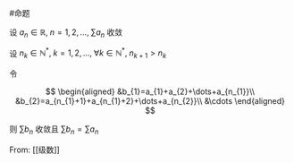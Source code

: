 #命题 

设 $a_{n}\in \mathbb{R},\;n=1,2,\dots,\; \sum a_{n}$ 收敛

设 $n_k\in \mathbb{N}^{*}, \; k=1,2,\dots, \; \forall k\in \mathbb{N}^{*},\;n_{k+1}>n_{k}$

令 

$$
\begin{aligned}
&b_{1}=a_{1}+a_{2}+\dots+a_{n_{1}}\\
&b_{2}=a_{n_{1}+1}+a_{n_{1}+2}+\dots+a_{n_{2}}\\
&\cdots
\end{aligned}
$$

则 $\sum b_{n}$ 收敛且 $\sum b_{n}=\sum a_{n}$

From: [[级数]]